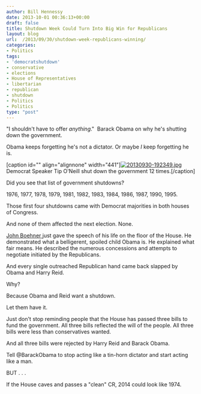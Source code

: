 ```yaml
---
author: Bill Hennessy
date: 2013-10-01 00:36:13+00:00
draft: false
title: Shutdown Week Could Turn Into Big Win for Republicans
layout: blog
url:  /2013/09/30/shutdown-week-republicans-winning/
categories:
- Politics
tags:
- 'democratshutdown'
- conservative
- elections
- House of Representatives
- libertarian
- republican
- shutdown
- Politics
- Politics
type: "post"
---
```


"I shouldn't have to offer _anything_."  Barack Obama on why he's shutting down the government.

Obama keeps forgetting he's not a dictator. Or maybe _I_ keep forgetting he is.

[caption id="" align="alignnone" width="441"][![20130930-192349.jpg](https://hennessysview.com/wp-content/uploads/2013/09/20130930-192349.jpg)
](https://hennessysview.com/wp-content/uploads/2013/09/20130930-192349.jpg) Democrat Speaker Tip O'Neill shut down the government 12 times.[/caption]

Did you see that list of government shutdowns?

1976, 1977, 1978, 1979, 1981, 1982, 1983, 1984, 1986, 1987, 1990, 1995.

Those first four shutdowns came with Democrat majorities in both houses of Congress.

And none of them affected the next election. None.

[John Boehner ](https://hennessysview.com/2013/09/28/ive-learned-house-gop-lot-tougher-senate/)just gave the speech of his life on the floor of the House. He demonstrated what a belligerent, spoiled child Obama is. He explained what fair means. He described the numerous concessions and attempts to negotiate initiated by the Republicans.

And every single outreached Republican hand came back slapped by Obama and Harry Reid.

Why?

Because Obama and Reid want a shutdown.

Let them have it.

Just don't stop reminding people that the House has passed three bills to fund the government. All three bills reflected the will of the people. All three bills were less than conservatives wanted.

And all three bills were rejected by Harry Reid and Barack Obama.

Tell @BarackObama to stop acting like a tin-horn dictator and start acting like a man.

BUT . . .

If the House caves and passes a "clean" CR, 2014 could look like 1974.

